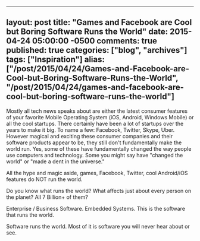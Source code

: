   ---
  layout: post
  title: "Games and Facebook are Cool but Boring Software Runs the World"
  date: 2015-04-24 05:00:00 -0500
  comments: true
  published: true
  categories: ["blog", "archives"]
  tags: ["Inspiration"]
  alias: ["/post/2015/04/24/Games-and-Facebook-are-Cool-but-Boring-Software-Runs-the-World", "/post/2015/04/24/games-and-facebook-are-cool-but-boring-software-runs-the-world"]
  ---
<!-- more -->
<p>Mostly all tech news speaks about are either the latest consumer&nbsp;features of your favorite Mobile Operating System (iOS, Android, Windows Mobile) or all the cool startups. There certainly have been a lot of startups over the years to make it big. To name a few: Facebook, Twitter, Skype, Uber. However magical and exciting these consumer companies and their software products appear to be, they still don't fundamentally make the world run. Yes, some of these have fundamentally changed the way people use computers and technology. Some you might say have "changed the world" or "made a dent in the universe."</p>
<p>All the hype and magic aside, games, Facebook, Twitter, cool Android/iOS features do NOT run the world.</p>
<p>Do you know what runs the world? What affects just about every person on the planet? All 7 Billion+ of them?</p>
<p>Enterprise / Business Software. Embedded Systems. This is the software that runs the world.</p>
<p>Software runs the world. Most of it is software you will never hear about or see.</p>
